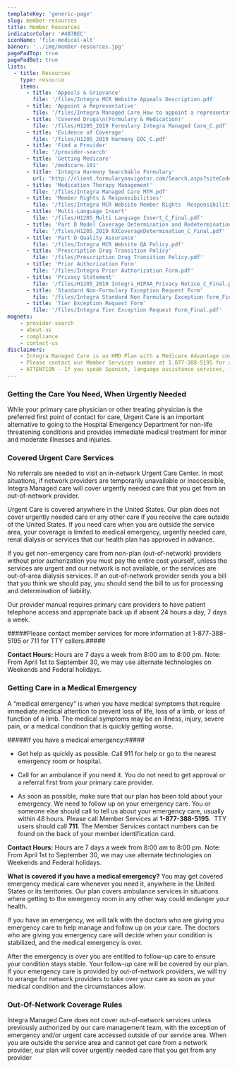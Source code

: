 ```yaml
---
templateKey: 'generic-page'
slug: member-resources
title: Member Resources
indicatorColor: '#4B7BEC'
iconName: 'file-medical-alt'
banner: '../img/member-resources.jpg'
pagePadTop: true
pagePadBot: true
lists:
  - title: Resources
    type: resource
    items: 
      - title: 'Appeals & Grievance'
        file: '/files/Integra MCR Website Appeals Description.pdf'
      - title: 'Appoint a Representative'
        file: '/files/Integra Managed Care_How to appoint a representative_Final.pdf'
      - title: 'Covered Drugs\n(Formulary & Medication)'
        file: '/files/H1205_2019 Formulary Integra Managed Care_C.pdf'
      - title: 'Evidence of Coverage'
        file: '/files/H1205_2019 Harmony EOC_C.pdf'
      - title: 'Find a Provider'
        file: '/provider-search'
      - title: 'Getting Medicare'
        file: '/medicare-101'
      - title: 'Integra Harmony Searchable Formulary'
        url: 'http://client.formularynavigator.com/Search.aspx?siteCode=7360064946'
      - title: 'Medication Therapy Management'
        file: '/files/Integra Managed Care MTM.pdf'
      - title: 'Member Rights & Responsibilities'
        file: '/files/Integra MCR Website Member Rights  Responsibilities.pdf'
      - title: 'Multi-Language Insert'
        file: '/files/H1205_Multi Language Insert_C_Final.pdf'
      - title: 'Part D Model Coverage Determination and Redetermination Request Form'
        file: '/files/H1205_2019 RXCoverageDetermination_C_Final.pdf'
      - title: 'Part D Quality Assurance'
        file: '/files/Integra MCR Website QA Policy.pdf'
      - title: 'Prescription Drug Transition Policy'
        file: '/files/Prescription Drug Transition Policy.pdf'
      - title: 'Prior Authorization Form'
        file: '/files/Integra Prior Authorization Form.pdf'
      - title: 'Privacy Statement'
        file: '/files/H1205_2019 Integra_HIPAA_Privacy Notice_C_Final.pdf'
      - title: 'Standard Non-Formulary Exception Request Form'
        file: '/files/Integra Standard Non Formulary Exception Form_Final.pdf'
      - title: 'Tier Exception Request Form'
        file: '/files/Integra Tier Exception Request Form_Final.pdf'
magnets:
    - provider-search
    - about-us
    - compliance
    - contact-us
disclaimers:
    - Integra Managed Care is an HMO Plan with a Medicare Advantage contract and a contract with the New York State Medicaid program. Enrollment in Integra Managed Care depends on contract renewal. This information is not a complete description of benefits. Limitations, copayments, and restrictions may apply. Benefits, premiums and/or co-payments/co-insurance may change on January 1 of each year. You must continue to pay your Medicare Part B premium. Certain plans are available to anyone who has both Medicaid from New York State and Medicare. Integra Managed Care complies with applicable Federal civil rights laws and does not discriminate on the basis of race, color, national origin, age, disability, or sex.
    - Please contact our Member Services number at 1.877-388-5195 for additional information (TTY users should call 711). Hours are Sunday through Saturday 8am to 8pm. NOTE - Between April 1 and September 30 Member Services hours for Saturday and Sunday will be operated by alternate technology.
    - ATTENTION - If you speak Spanish, language assistance services, free of charge, are available to you. Call 1-877-388-5195 (TTY 711). ATENCIÓN - si habla español, tiene a su disposición servicios gratuitos de asistencia lingüística. Llame al 1- 877-388-5195 (TTY 711). Assistance services for other languages are also available free of charge at the number above. All plan materials and information are available upon request in a different language or alternate formats such as braille, large print and audio.
---
```

### Getting the Care You Need, When Urgently Needed
While your primary care physician or other treating physician is the preferred first point of contact for care, Urgent Care is an important alternative to going to the Hospital Emergency Department for non-life threatening conditions and provides immediate medical treatment for minor and moderate illnesses and injuries.

### Covered Urgent Care Services
No referrals are needed to visit an in-network Urgent Care Center. In most situations, if network providers are temporarily unavailable or inaccessible, Integra Managed care will cover urgently needed care that you get from an out-of-network provider.

Urgent Care is covered anywhere in the United States. Our plan does not cover urgently needed care or any other care if you receive the care outside of the United States. If you need care when you are outside the service area, your coverage is limited to medical emergency, urgently needed care, renal dialysis or services that our health plan has approved in advance.

If you get non-emergency care from non-plan (out-of-network) providers without prior authorization you must pay the entire cost yourself, unless the services are urgent and our network is not available, or the services are out-of-area dialysis services. If an out-of-network provider sends you a bill that you think we should pay, you should send the bill to us for processing and determination of liability.

Our provider manual requires primary care providers to have patient telephone access and appropriate back up if absent 24 hours a day, 7 days a week.

#####Please contact member services for more information at 1-877-388-5195 or 711 for TTY callers.#####

**Contact Hours:** Hours are 7 days a week from 8:00 am to 8:00 pm. Note: From April 1st to September 30, we may use alternate technologies on Weekends and Federal holidays.

### Getting Care in a Medical Emergency
A “medical emergency” is when you have medical symptoms that require immediate medical attention to prevent loss of life, loss of a limb, or loss of function of a limb. The medical symptoms may be an illness, injury, severe pain, or a medical condition that is quickly getting worse.

#####If you have a medical emergency:#####

* Get help as quickly as possible. Call 911 for help or go to the nearest emergency room or hospital.

* Call for an ambulance if you need it. You do not need to get approval or a referral first from your primary care provider.

* As soon as possible, make sure that our plan has been told about your emergency. We need to follow up on your emergency care. You or someone else should call to tell us about your emergency care, usually within 48 hours. Please call Member Services at **1-877-388-5195**.  TTY users should call **711**. The Member Services contact numbers can be found on the back of your member identification card.

**Contact Hours:** Hours are 7 days a week from 8:00 am to 8:00 pm. Note: From April 1st  to September 30, we may use alternate technologies on Weekends and Federal holidays.

**What is covered if you have a medical emergency?**
You may get covered emergency medical care whenever you need it, anywhere in the United States or its territories. Our plan covers ambulance services in situations where getting to the emergency room in any other way could endanger your health.

If you have an emergency, we will talk with the doctors who are giving you emergency care to help manage and follow up on your care. The doctors who are giving you emergency care will decide when your condition is stabilized, and the medical emergency is over.

After the emergency is over you are entitled to follow-up care to ensure your condition stays stable. Your follow-up care will be covered by our plan. If your emergency care is provided by out-of-network providers, we will try to arrange for network providers to take over your care as soon as your medical condition and the circumstances allow.

### Out-Of-Network Coverage Rules
Integra Managed Care does not cover out-of-network services unless previously authorized by our care management team, with the exception of emergency and/or urgent care accessed outside of our service area. When you are outside the service area and cannot get care from a network provider, our plan will cover urgently needed care that you get from any provider